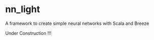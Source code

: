 # nn_light
A framework to create simple neural networks with Scala and Breeze

Under Construction !!!
